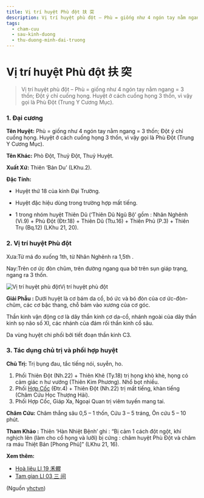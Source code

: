 ```yaml
---
title: Vị trí huyệt Phù đột 扶 突
description: Vị trí huyệt phù đột – Phù = giống như 4 ngón tay nằm ngang = 3 thốn; Đột ý chỉ cuống họng. Huyệt ở cách cuống họng 3 thốn, vì vậy gọi là Phù Đột (Trung Y Cương Mục).
tags:
  - cham-cuu
  - sau-kinh-duong
  - thu-duong-minh-dai-truong
---
```


# Vị trí huyệt Phù đột 扶 突 

> Vị trí huyệt phù đột – Phù = giống như 4 ngón tay nằm ngang = 3 thốn; Đột ý chỉ cuống họng. Huyệt ở cách cuống họng 3 thốn, vì vậy gọi là Phù Đột (Trung Y Cương Mục).

### **1. Đại cương**

**Tên Huyệt:** Phù = giống như 4 ngón tay nằm ngang = 3 thốn; Đột ý chỉ cuống họng. Huyệt ở cách cuống họng 3 thốn, vì vậy gọi là Phù Đột (Trung Y Cương Mục).

**Tên Khác:** Phò Đột, Thuỷ Đột, Thuỷ Huyệt.

**Xuất Xứ:** Thiên ‘Bản Du’ (LKhu.2).

**Đặc Tính:**

+ Huyệt thứ 18 của kinh Đại Trường.

+ Huyệt đặc hiệu dùng trong trường hợp mất tiếng.

+ 1 trong nhóm huyệt Thiên Dũ (‘Thiên Dũ Ngũ Bộ’ gồm : Nhân Nghênh (Vi.9) + Phù Đột (Đtr.18) + Thiên Dũ (Ttu.16) + Thiên Phủ (P.3) + Thiên Trụ (Bq.12) (LKhu 21, 20).

### **2. Vị trí huyệt Phù đột**

Xưa:Từ má đo xuống 1th, từ Nhân Nghênh ra 1,5th .

Nay:Trên cơ ức đòn chũm, trên đường ngang qua bờ trên sụn giáp trạng, ngang ra 3 thốn.

![Vị trí huyệt phù đột](/imgs/yhctvn/Huyet-phu-dot-600-300x169.jpg)Vị trí huyệt phù đột

**Giải Phẫu :** Dưới huyệt là cơ bám da cổ, bó ức và bó đòn của cơ ức-đòn-chũm, các cơ bậc thang, chỗ bám vào xương của cơ góc.

Thần kinh vận động cơ là dây thần kinh cơ da-cổ, nhánh ngoài của dây thần kinh sọ não số XI, các nhánh của đám rối thần kinh cổ sâu.

Da vùng huyệt chi phối bởi tiết đoạn thần kinh C3.

### **3. Tác dụng chủ trị và phối hợp huyệt**

**Chủ Trị:** Trị bụng đau, tắc tiếng nói, suyễn, ho.

1. Phối Thiên Đột (Nh.22) + Thiên Khê (Ty.18) trị họng khò khè, họng có cảm giác n hư vướng (Thiên Kim Phương). Nhổ bọt nhiều.
2. Phối [Hợp Cốc](/yhctvn/huyet-hop-coc-%e5%90%88-%e8%b0%b7) (Đtr.4) + Thiên Đột (Nh.22) trị mất tiếng, khàn tiếng (Châm Cứu Học Thượng Hải).
3. Phối Hợp Cốc, Giáp Xa, Ngoại Quan trị viêm tuyến mang tai.

**Châm Cứu:** Châm thẳng sâu 0,5 – 1 thốn, Cứu 3 – 5 tráng, Ôn cứu 5 – 10 phút.

**Tham Khảo :** Thiên ‘Hàn Nhiệt Bệnh’ ghi : “Bị cảm 1 cách đột ngột, khí nghịch lên (làm cho cổ họng và lưỡi) bị cứng : châm huyệt Phù Đột và châm ra máu Thiệt Bản [Phong Phủ]” (LKhu 21, 16).

**Xem thêm:**

* [Hoà liêu LI 19 禾髎](/yhctvn/huyet-hoa-lieu-%e7%a6%be-%e9%ab%8e)
* [Tam gian LI 03 三 间](/yhctvn/huyet-tam-gian-%e4%b8%89-%e9%97%b4)

(Nguồn <a href="https://yhctvn.com/huyet-phu-dot-扶-突/" target="_blank">yhctvn</a>)
